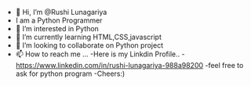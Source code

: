 - 👋 Hi, I’m @Rushi Lunagariya
- I am a Python Programmer
- 👀 I’m interested in Python 
- 🌱 I’m currently learning HTML,CSS,javascript
- 💞️ I’m looking to collaborate on Python project
- 📫 How to reach me ...
-Here is my Linkdin Profile..
-https://www.linkedin.com/in/rushi-lunagariya-988a98200
-feel free to ask for python program
-Cheers:)
<!---
Rushi7667/Rushi7667 is a ✨ special ✨ repository because its `README.md` (this file) appears on your GitHub profile.
You can click the Preview link to take a look at your changes.
--->
